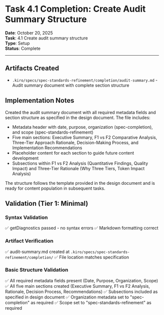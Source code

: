 # Task 4.1 Completion: Create Audit Summary Structure

**Date**: October 20, 2025  
**Task**: 4.1 Create audit summary structure  
**Type**: Setup  
**Status**: Complete

---

## Artifacts Created

- `.kiro/specs/spec-standards-refinement/completion/audit-summary.md` - Audit summary document with complete section structure

## Implementation Notes

Created the audit summary document with all required metadata fields and section structure as specified in the design document. The file includes:

- Metadata header with date, purpose, organization (spec-completion), and scope (spec-standards-refinement)
- Five main sections: Executive Summary, F1 vs F2 Comparative Analysis, Three-Tier Approach Rationale, Decision-Making Process, and Implementation Recommendations
- Placeholder content for each section to guide future content development
- Subsections within F1 vs F2 Analysis (Quantitative Findings, Quality Impact) and Three-Tier Rationale (Why Three Tiers, Token Impact Analysis)

The structure follows the template provided in the design document and is ready for content population in subsequent tasks.

## Validation (Tier 1: Minimal)

### Syntax Validation
✅ getDiagnostics passed - no syntax errors
✅ Markdown formatting correct

### Artifact Verification
✅ audit-summary.md created at `.kiro/specs/spec-standards-refinement/completion/`
✅ File location matches specification

### Basic Structure Validation
✅ All required metadata fields present (Date, Purpose, Organization, Scope)
✅ All five main sections created (Executive Summary, F1 vs F2 Analysis, Rationale, Decision Process, Recommendations)
✅ Subsections included as specified in design document
✅ Organization metadata set to "spec-completion" as required
✅ Scope set to "spec-standards-refinement" as required
